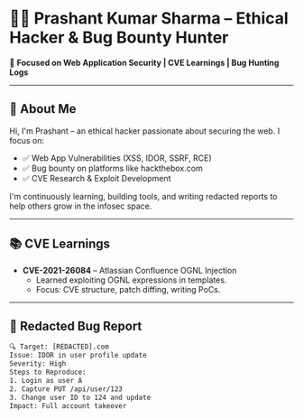 # 👨‍💻 Prashant Kumar Sharma – Ethical Hacker & Bug Bounty Hunter

🎯 **Focused on Web Application Security | CVE Learnings | Bug Hunting Logs**

---

## 🧠 About Me

Hi, I'm Prashant – an ethical hacker passionate about securing the web. I focus on:

- ✅ Web App Vulnerabilities (XSS, IDOR, SSRF, RCE)
- ✅ Bug bounty on platforms like hackthebox.com
- ✅ CVE Research & Exploit Development

I'm continuously learning, building tools, and writing redacted reports to help others grow in the infosec space.

---

## 📚 CVE Learnings

- **CVE-2021-26084** – Atlassian Confluence OGNL Injection
  - Learned exploiting OGNL expressions in templates.
  - Focus: CVE structure, patch diffing, writing PoCs.

---

## 📝 Redacted Bug Report

```txt
🔍 Target: [REDACTED].com
Issue: IDOR in user profile update
Severity: High
Steps to Reproduce:
1. Login as user A
2. Capture PUT /api/user/123
3. Change user ID to 124 and update
Impact: Full account takeover
